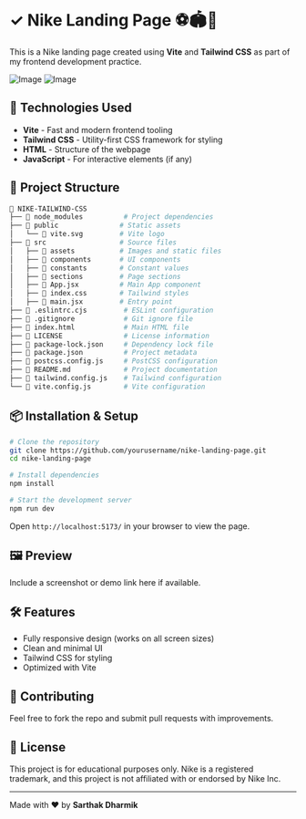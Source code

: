 # ✓ Nike Landing Page ⚽🏟🥅

This is a Nike landing page created using **Vite** and **Tailwind CSS** as part of my frontend development practice.

![Image](https://github.com/user-attachments/assets/0dde1976-e734-4305-8694-3489632f8d61)
![Image](https://github.com/user-attachments/assets/f12ac407-c674-47ae-bd5f-f746a21c1df5)

## 🚀 Technologies Used

- **Vite** - Fast and modern frontend tooling
- **Tailwind CSS** - Utility-first CSS framework for styling
- **HTML** - Structure of the webpage
- **JavaScript** - For interactive elements (if any)

## 📂 Project Structure

```bash
📂 NIKE-TAILWIND-CSS
├── 📁 node_modules          # Project dependencies
├── 📁 public               # Static assets
│   └── 📄 vite.svg         # Vite logo
├── 📁 src                  # Source files
│   ├── 📁 assets           # Images and static files
│   ├── 📁 components       # UI components
│   ├── 📁 constants        # Constant values
│   ├── 📁 sections         # Page sections
│   ├── 📄 App.jsx          # Main App component
│   ├── 📄 index.css        # Tailwind styles
│   ├── 📄 main.jsx         # Entry point
├── 📄 .eslintrc.cjs         # ESLint configuration
├── 📄 .gitignore            # Git ignore file
├── 📄 index.html            # Main HTML file
├── 📄 LICENSE               # License information
├── 📄 package-lock.json     # Dependency lock file
├── 📄 package.json          # Project metadata
├── 📄 postcss.config.js     # PostCSS configuration
├── 📄 README.md             # Project documentation
├── 📄 tailwind.config.js    # Tailwind configuration
└── 📄 vite.config.js        # Vite configuration
```

## 📦 Installation & Setup

```sh
# Clone the repository
git clone https://github.com/yourusername/nike-landing-page.git
cd nike-landing-page

# Install dependencies
npm install

# Start the development server
npm run dev
```

Open `http://localhost:5173/` in your browser to view the page.

## 🖼️ Preview

Include a screenshot or demo link here if available.

## 🛠️ Features

- Fully responsive design (works on all screen sizes)
- Clean and minimal UI
- Tailwind CSS for styling
- Optimized with Vite

## 🤝 Contributing

Feel free to fork the repo and submit pull requests with improvements.

## 📜 License

This project is for educational purposes only. Nike is a registered trademark, and this project is not affiliated with or endorsed by Nike Inc.

---

Made with ❤️ by **Sarthak Dharmik**
